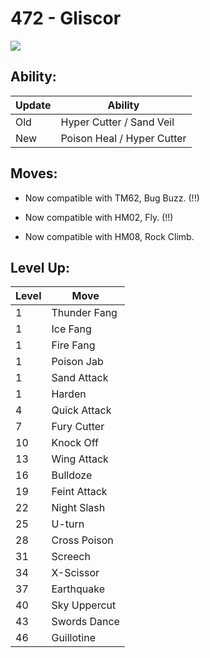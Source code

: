 # 472 - Gliscor
![][472]

## Ability:

Update | Ability
---    | ---
Old    | Hyper Cutter / Sand Veil
New    | Poison Heal / Hyper Cutter

## Moves:

 - Now compatible with TM62, Bug Buzz. (!!)

 - Now compatible with HM02, Fly. (!!)

 - Now compatible with HM08, Rock Climb.

## Level Up:

Level | Move
---   | ---
  1   | Thunder Fang
  1   | Ice Fang
  1   | Fire Fang
  1   | Poison Jab
  1   | Sand Attack
  1   | Harden
  4   | Quick Attack
  7   | Fury Cutter
 10   | Knock Off
 13   | Wing Attack
 16   | Bulldoze
 19   | Feint Attack
 22   | Night Slash
 25   | U-turn
 28   | Cross Poison
 31   | Screech
 34   | X-Scissor
 37   | Earthquake
 40   | Sky Uppercut
 43   | Swords Dance
 46   | Guillotine



[472]: /img/pokemon/472.png
